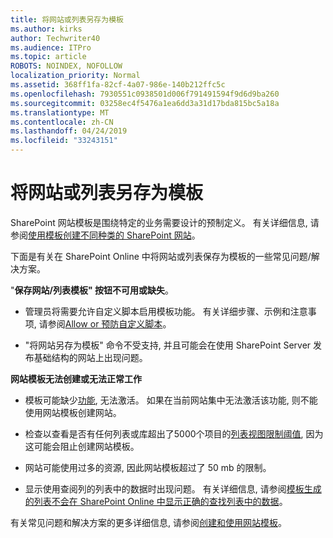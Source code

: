 ```yaml
---
title: 将网站或列表另存为模板
ms.author: kirks
author: Techwriter40
ms.audience: ITPro
ms.topic: article
ROBOTS: NOINDEX, NOFOLLOW
localization_priority: Normal
ms.assetid: 368ff1fa-82cf-4a07-986e-140b212ffc5c
ms.openlocfilehash: 7930551c0938501d006f791491594f9d6d9ba260
ms.sourcegitcommit: 03258ec4f5476a1ea6dd3a31d17bda815bc5a18a
ms.translationtype: MT
ms.contentlocale: zh-CN
ms.lasthandoff: 04/24/2019
ms.locfileid: "33243151"
---
```

# <a name="save-site-or-list-as-a-template"></a>将网站或列表另存为模板

SharePoint 网站模板是围绕特定的业务需要设计的预制定义。 有关详细信息, 请参阅[使用模板创建不同种类的 SharePoint 网站](https://support.office.com/en-us/article/using-templates-to-create-different-kinds-of-sharepoint-sites-449eccec-ff99-4cf3-b62e-dcfee37e8da4)。

下面是有关在 SharePoint Online 中将网站或列表保存为模板的一些常见问题/解决方案。

"**保存网站/列表模板" 按钮不可用或缺失**。 

- 管理员将需要允许自定义脚本启用模板功能。 有关详细步骤、示例和注意事项, 请参阅[Allow or 预防自定义脚本](https://docs.microsoft.com/en-us/sharepoint/allow-or-prevent-custom-script)。


- "将网站另存为模板" 命令不受支持, 并且可能会在使用 SharePoint Server 发布基础结构的网站上出现问题。


**网站模板无法创建或无法正常工作**

- 模板可能缺少[功能](https://social.technet.microsoft.com/wiki/contents/articles/14423.sharepoint-2013-existing-features-guid.aspx), 无法激活。 如果在当前网站集中无法激活该功能, 则不能使用网站模板创建网站。


- 检查以查看是否有任何列表或库超出了5000个项目的[列表视图限制阈值](https://support.office.com/en-us/article/Manage-large-lists-and-libraries-in-SharePoint-B8588DAE-9387-48C2-9248-C24122F07C59), 因为这可能会阻止创建网站模板。


- 网站可能使用过多的资源, 因此网站模板超过了 50 mb 的限制。


- 显示使用查阅列的列表中的数据时出现问题。 有关详细信息, 请参阅[模板生成的列表不会在 SharePoint Online 中显示正确的查找列表中的数据](https://support.office.com/en-us/article/template-generated-list-doesn-t-display-correct-data-for-a-column-in-sharepoint-online-20430b62-e40c-4f6f-8889-aa24e80d605a)。


有关常见问题和解决方案的更多详细信息, 请参阅[创建和使用网站模板](https://support.office.com/en-us/article/Create-and-use-site-templates-60371B0F-00E0-4C49-A844-34759EBDD989)。

